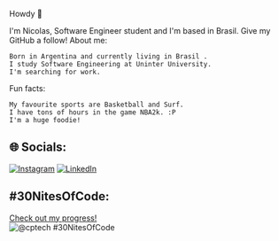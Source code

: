 Howdy 👋

I'm Nicolas, Software Engineer student and I'm based in Brasil. Give my GitHub a follow!
About me:

    Born in Argentina and currently living in Brasil .
    I study Software Engineering at Uninter University. 
    I'm searching for work.

Fun facts:

    My favourite sports are Basketball and Surf.
    I have tons of hours in the game NBA2k. :P
    I'm a huge foodie!

## 🌐 Socials:
[![Instagram](https://img.shields.io/badge/Instagram-%23E4405F.svg?logo=Instagram&logoColor=white)](https://instagram.com/nilotachi) [![LinkedIn](https://img.shields.io/badge/LinkedIn-%230077B5.svg?logo=linkedin&logoColor=white)](https://www.linkedin.com/in/nicolas-saglio-rossini)

## #30NitesOfCode:
  [Check out my progress!](https://www.codedex.io/@cptech/30-nites-of-code)  
  ![@cptech #30NitesOfCode](https://www.codedex.io/api/petStatus?user=cptech)
